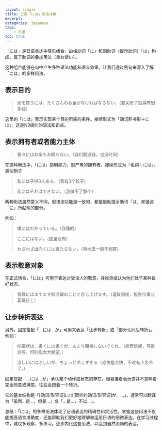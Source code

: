 ```yaml
---
layout: single
title: 日语「には」用法详解
excerpt:
categories: japanese
tags:
    - 日语
toc: true
---
```


「には」是日语表达中常见组合，由格助词「に」和副助词（提示助词）「は」构成，属于助词的叠加用法（重ね使い）。

这种组合能够在句中产生多种语法功能和语义效果。让我们通过例句来深入了解「には」的多样用法。

## 表示目的

> 家を買うには、たくさんのお金がなければならない。（要买房子就得有很多钱）

这里的「には」表示实现某个目的所需的条件。接续形式为「动词辞书形＋には」。这是N3级别的语法知识点。

## 表示拥有者或者能力主体

> 我々にはお金もお暇もない。（我们既没钱，也没时间）

在这种用法中，「には」指明能力、财产等的拥有者。接续形式为「名词＋には」。类似例子

> 私には子供3人ある。（我有3个孩子）
>
> 私にはそれはできない。（我做不了那个）

两种用法虽然意义不同，但语法功能是一致的，都是借助提示助词「は」来强调「に」所黏附的部分。

例如：

> 僕にはわかっている。（我懂的）
>
> ここにはない。（这里没有）
>
> わざわざ出向くには当たらない。（特地去一趟不划算）

## 表示敬意对象

在正式场合，「には」可用于表达对受话人的敬意，并推测或认为他们处于某种良好状态。

> 皆様にはますます御活躍のことと存じ上げます。（谨致问候，祝各位事业蒸蒸日上）

## 让步转折表达

另外，固定搭配「…には…が」可用来表达「让步转折」或「部分认同后转折」。例如：

> 推薦状は、書くには書くが、あまり期待しないでくれ。（推荐信呢，写是会写，但别抱太大期望。）
>
> 涼しいには涼しいが、ちょっと冷えすぎる（凉快是凉快，不过有点太冷了。）

固定搭配「…には…が」承认某个动作或状态的存在，但紧接着表示这并不意味着完全同意或满意，往往会跟着一个转折。

它的基本结构是「[动词/形容词]には[同样的动词/形容词]が、…」，通常可以翻译为「虽然…是…，但是…」或「…是…，不过…」。

总结：「には」的多样用法体现了日语表达的精确性和灵活性。掌握这些用法不仅能提高语言准确度，还能帮助我们更好地理解和运用日语的细微表达。在学习过程中，建议多观察、多练习，逐步内化这些用法，以达到自然流畅的表达。

